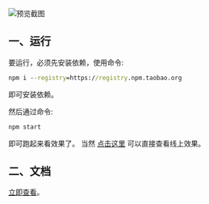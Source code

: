 ![预览截图](https://images.gitee.com/uploads/images/2021/0630/190127_6688901f_1558024.png "wzwgame_screenshot.png")

## 一、运行

要运行，必须先安装依赖，使用命令:

```cmd
npm i --registry=https://registry.npm.taobao.org
```

即可安装依赖。

然后通过命令:

```cmd
npm start
```

即可跑起来看效果了。 当然 [点击这里](http://test.microanswer.cn/wzwgame/index.html) 可以直接查看线上效果。


## 二、文档

[立即查看](https://www.microanswer.cn/blog/85)。